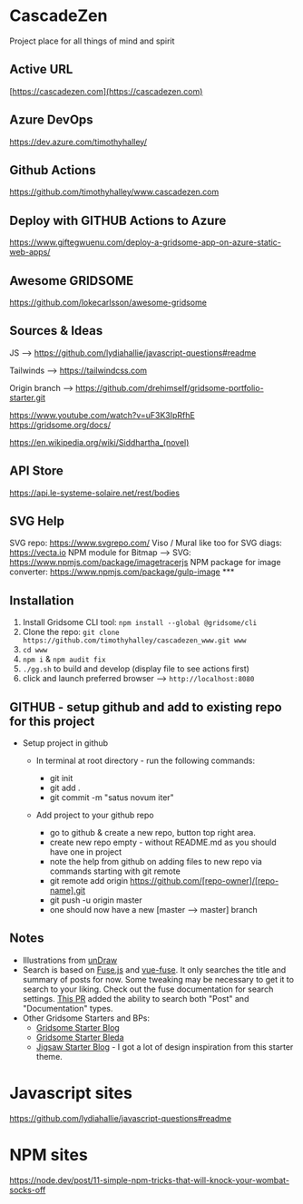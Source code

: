 # CascadeZen

Project place for all things of mind and spirit

## Active URL

[https://cascadezen.com](https://cascadezen.com)

## Azure DevOps
https://dev.azure.com/timothyhalley/

## Github Actions
https://github.com/timothyhalley/www.cascadezen.com

## Deploy with GITHUB Actions to Azure
https://www.giftegwuenu.com/deploy-a-gridsome-app-on-azure-static-web-apps/

## Awesome GRIDSOME
https://github.com/lokecarlsson/awesome-gridsome


## Sources & Ideas
JS --> https://github.com/lydiahallie/javascript-questions#readme

Tailwinds --> https://tailwindcss.com

Origin branch --> https://github.com/drehimself/gridsome-portfolio-starter.git

https://www.youtube.com/watch?v=uF3K3IpRfhE
https://gridsome.org/docs/

https://en.wikipedia.org/wiki/Siddhartha_(novel)

## API Store
https://api.le-systeme-solaire.net/rest/bodies


## SVG Help
SVG repo: https://www.svgrepo.com/
Viso / Mural like too for SVG diags:    https://vecta.io
NPM module for Bitmap --> SVG:          https://www.npmjs.com/package/imagetracerjs
NPM package for image converter:        https://www.npmjs.com/package/gulp-image ***

## Installation

1. Install Gridsome CLI tool: `npm install --global @gridsome/cli`
2. Clone the repo: `git clone https://github.com/timothyhalley/cascadezen_www.git www`
3. `cd www`
4. `npm i` & `npm audit fix`
5. `./gg.sh` to build and develop (display file to see actions first)
6. click and launch preferred browser --> `http://localhost:8080`

## GITHUB - setup github and add to existing repo for this project

- Setup project in github
    - In terminal at root directory - run the following commands:
        - git init
        - git add .
        - git commit -m "satus novum iter"

    - Add project to your github repo
        - go to github & create a new repo, button top right area.
        - create new repo empty - without README.md as you should have one in project
        - note the help from github on adding files to new repo via commands starting with git remote
        - git remote add origin https://github.com/[repo-owner]/[repo-name].git
        - git push -u origin master
        - one should now have a new [master --> master] branch


## Notes

 - Illustrations from [unDraw](https://undraw.co)
 - Search is based on [Fuse.js](https://fusejs.io) and [vue-fuse](https://github.com/shayneo/vue-fuse). It only searches the title and summary of posts for now. Some tweaking may be necessary to get it to search to your liking. Check out the fuse documentation for search settings. [This PR](https://github.com/drehimself/gridsome-portfolio-starter/pull/104) added the ability to search both "Post" and "Documentation" types.
 - Other Gridsome Starters and BPs:
    - [Gridsome Starter Blog](https://github.com/gridsome/gridsome-starter-blog)
    - [Gridsome Starter Bleda](https://github.com/cossssmin/gridsome-starter-bleda)
    - [Jigsaw Starter Blog](https://jigsaw.tighten.co/docs/starter-templates/) - I got a lot of design inspiration from this starter theme.

# Javascript sites

https://github.com/lydiahallie/javascript-questions#readme

# NPM sites
https://node.dev/post/11-simple-npm-tricks-that-will-knock-your-wombat-socks-off
